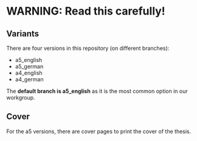 # WARNING: Read this carefully!

## Variants
There are four versions in this repository (on different branches):
- a5_english
- a5_german
- a4_english
- a4_german

The **default branch is a5_english** as it is the most common option in our workgroup.

## Cover
For the a5 versions, there are cover pages to print the cover of the thesis.
